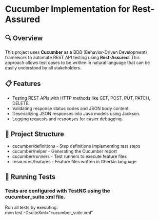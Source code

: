 # Cucumber Implementation for Rest-Assured

## 🔍 Overview
This project uses **Cucumber** as a BDD (Behavior-Driven Development) framework to automate REST API testing using **Rest-Assured**. This approach allows test cases to be written in natural language that can be easily understood by all stakeholders.

## 📋 Features
- Testing REST APIs with HTTP methods like GET, POST, PUT, PATCH, DELETE.
- Validating response status codes and JSON body content.
- Deserializing JSON responses into Java models using Jackson.
- Logging requests and responses for easier debugging.

## 📁 Project Structure
- cucumber/definitions - Step definitions implementing test steps
- cucumber/helper - Generating the Cucumber report
- cucumber/runners - Test runners to execute feature files
- resources/features - Feature files written in Gherkin language

## 🚀 Running Tests
### Tests are configured with TestNG using the cucumber_suite.xml file.  
Run all tests by executing:  
mvn test -DsuiteXml="cucumber_suite.xml"
